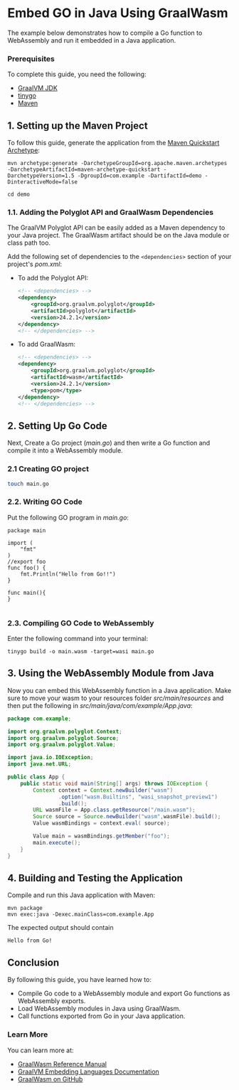 # Embed GO in Java Using GraalWasm

The example below demonstrates how to compile a Go function to WebAssembly and run it embedded in a Java application.

### Prerequisites

To complete this guide, you need the following:
- [GraalVM JDK](https://www.graalvm.org/downloads/)
- [tinygo](https://tinygo.org/getting-started/install/)
- [Maven](https://maven.apache.org/)

## 1. Setting up the Maven Project

To follow this guide, generate the application from the [Maven Quickstart Archetype](https://maven.apache.org/archetypes/maven-archetype-quickstart/):

```shell
mvn archetype:generate -DarchetypeGroupId=org.apache.maven.archetypes -DarchetypeArtifactId=maven-archetype-quickstart -DarchetypeVersion=1.5 -DgroupId=com.example -DartifactId=demo -DinteractiveMode=false
```
```shell
cd demo
```

### 1.1. Adding the Polyglot API and GraalWasm Dependencies

The GraalVM Polyglot API can be easily added as a Maven dependency to your Java project.
The GraalWasm artifact should be on the Java module or class path too.

Add the following set of dependencies to the `<dependencies>` section of your project's _pom.xml_:

- To add the Polyglot API:
    ```xml
    <!-- <dependencies> -->
    <dependency>
        <groupId>org.graalvm.polyglot</groupId>
        <artifactId>polyglot</artifactId>
        <version>24.2.1</version>
    </dependency>
    <!-- </dependencies> -->
    ```
- To add GraalWasm:
    ```xml
    <!-- <dependencies> -->
    <dependency>
        <groupId>org.graalvm.polyglot</groupId>
        <artifactId>wasm</artifactId>
        <version>24.2.1</version>
        <type>pom</type>
    </dependency>
    <!-- </dependencies> -->
    ```

## 2. Setting Up Go Code

Next, Create a Go project (_main.go_) and then write a Go function and compile it into a WebAssembly module.

### 2.1  Creating GO project
```BASH
touch main.go

```

### 2.2. Writing GO Code

Put the following GO program in _main.go_:

```
package main

import (
    "fmt"
)
//export foo
func foo() {
    fmt.Println("Hello from Go!!")
}

func main(){
}


```


### 2.3. Compiling GO Code to WebAssembly

Enter the following command into your terminal:
```shell
tinygo build -o main.wasm -target=wasi main.go
```


## 3. Using the WebAssembly Module from Java

Now you can embed this WebAssembly function in a Java application. Make sure to move your wasm to your resources folder _src/main/resources_ and then put the following in _src/main/java/com/example/App.java_:

```java
package com.example;

import org.graalvm.polyglot.Context;
import org.graalvm.polyglot.Source;
import org.graalvm.polyglot.Value;

import java.io.IOException;
import java.net.URL;

public class App {
    public static void main(String[] args) throws IOException {
        Context context = Context.newBuilder("wasm")
                .option("wasm.Builtins", "wasi_snapshot_preview1")
                .build();
        URL wasmFile = App.class.getResource("/main.wasm");
        Source source = Source.newBuilder("wasm",wasmFile).build();
        Value wasmBindings = context.eval( source);

        Value main = wasmBindings.getMember("foo");
        main.execute();
    }
}
```

## 4. Building and Testing the Application

Compile and run this Java application with Maven:

```shell
mvn package
mvn exec:java -Dexec.mainClass=com.example.App
```

The expected output should contain
```
Hello from Go!
```

## Conclusion

By following this guide, you have learned how to:
* Compile Go code to a WebAssembly module and export Go functions as WebAssembly exports.
* Load WebAssembly modules in Java using GraalWasm.
* Call functions exported from Go in your Java application.

### Learn More

You can learn more at:
* [GraalWasm Reference Manual](https://www.graalvm.org/latest/reference-manual/wasm/)
* [GraalVM Embedding Languages Documentation](https://www.graalvm.org/jdk23/reference-manual/embed-languages/)
* [GraalWasm on GitHub](https://github.com/oracle/graal/tree/master/wasm)